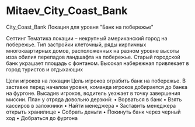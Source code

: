 # Mitaev_City_Coast_Bank

City_Coast_Bank
Локация для уровня "Банк на побережье"

Сеттинг Тематика локации – некрупный американский город на побережье. Тип застройки клеточный, ряды кирпичных многоквартирных домов, расположенных на разном уровне высоты изза обилия перепадов ландшафта на побережье. Старый городской банк украшает площадь с фонтаном. Высокая набережная привлекает в город туристов и отдыхающих

Цели игроков на локации Цель игроков ограбить банк на побережье. В заставке перед началом уровня, команда игроков добирается до банка на фургоне. Высадив игроков, водитель уезжает в точку завершения миссии. План у отряда довольно дерзкий: • Ворваться в банк • Взять кассиров в заложники • Найти менеджера • Заставить менеджера открыть хранилище • Собрать деньги • Покинуть банк через черный ход • Добраться до фургона
